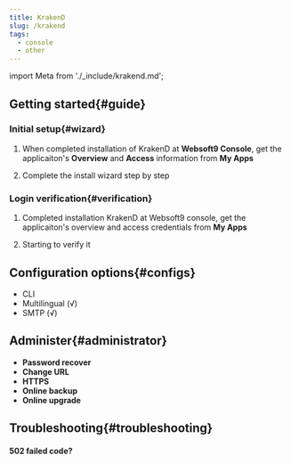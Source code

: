 ```yaml
---
title: KrakenD
slug: /krakend
tags:
  - console
  - other
---
```


import Meta from './_include/krakend.md';

<Meta name="meta" />

## Getting started{#guide}

### Initial setup{#wizard}

1. When completed installation of KrakenD at **Websoft9 Console**, get the applicaiton's **Overview** and **Access** information from **My Apps**  

2. Complete the install wizard step by step

### Login verification{#verification}

1. Completed installation KrakenD at Websoft9 console, get the applicaiton's overview and access credentials from **My Apps**  

2. Starting to verify it

## Configuration options{#configs}

- CLI
- Multilingual (√)
- SMTP (√)

## Administer{#administrator}

- **Password recover**
- **Change URL**
- **HTTPS**
- **Online backup**
- **Online upgrade**

## Troubleshooting{#troubleshooting}

#### 502 failed code?